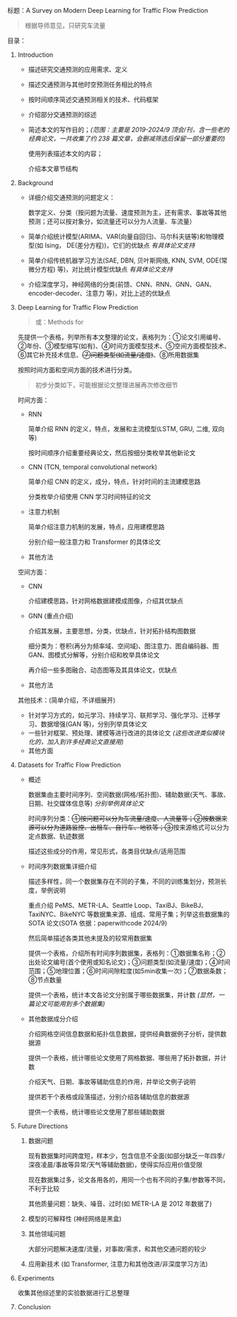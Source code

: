 标题：A Survey on Modern Deep Learning for Traffic Flow Prediction

> 根据导师意见，只研究车流量

目录：

1. Introduction

   - 描述研究交通预测的应用需求、定义

   - 描述交通预测与其他时空预测任务相比的特点

   - 按时间顺序简述交通预测相关的技术、代码框架

   - 介绍部分交通预测的综述

   - 简述本文的写作目的；*(范围：主要是 2019-2024/9 顶会/刊，含一些老的经典论文，一共收集了约 238 篇文章，会删减筛选后保留一部分重要的)*

     使用列表描述本文的内容；

     介绍本文章节结构

2. Background

   - 详细介绍交通预测的问题定义：

     数学定义、分类（按问题为流量、速度预测为主，还有需求、事故等其他预测；还可以按对象分，如流量还可以分为人流量、车流量）

   - 简单介绍统计模型(ARIMA、VAR(向量自回归)、马尔科夫链等)和物理模型(如 Ising， DE(差分方程))，它们的优缺点 *有具体论文支持*

   - 简单介绍传统机器学习方法(SAE, DBN, 贝叶斯网络, KNN, SVM, ODE(常微分方程) 等)，对比统计模型优缺点 *有具体论文支持*

   - 介绍深度学习，神经网络的分类(前馈、CNN、RNN、GNN、GAN、encoder-decoder、注意力 等)，对比上述的优缺点

3. Deep Learning for Traffic Flow Prediction

   > 或：Methods for

   先提供一个表格，列举所有本文整理的论文，表格列为：①论文引用编号、②年份、③模型缩写(如有)、④时间方面模型技术、⑤空间方面模型技术、⑥其它补充技术信息、~~⑦问题类型(如流量/速度)~~、⑧所用数据集

   按照时间方面和空间方面的技术进行分类。

   > 初步分类如下，可能根据论文整理进展再次修改细节

   时间方面：

   - RNN

      简单介绍 RNN 的定义，特点，发展和主流模型(LSTM, GRU, 二维, 双向 等)

      按时间顺序介绍重要经典论文，然后按细分类枚举其他新论文

   - CNN (TCN, temporal convolutional network)

      简单介绍 CNN 的定义，成分，特点，针对时间的主流建模思路

      分类枚举介绍使用 CNN 学习时间特征的论文

   - 注意力机制

      简单介绍注意力机制的发展，特点，应用建模思路

      分别介绍一般注意力和 Transformer 的具体论文

   - 其他方法

   空间方面：

   - CNN

      介绍建模思路，针对网格数据建模成图像，介绍其优缺点

   - GNN (重点介绍)

      介绍其发展，主要思想，分类，优缺点，针对拓扑结构图数据

      细分类为：卷积(再分为频率域、空间域)、图注意力、图自编码器、图GAN、图模式分解等，分别介绍和枚举具体论文

      再介绍一些多图融合、动态图等及其具体论文，优缺点

   - 其他方法

   其他技术：(简单介绍，不详细展开)

   - 针对学习方式的，如元学习、持续学习、联邦学习、强化学习、迁移学习、数据增强(GAN 等)，分别列举具体论文
   - 一些针对框架、预处理、建模等进行改进的具体论文 *(这些改进类似模块化的，加入到许多经典论文直接用)*
   - 其他方面

4. Datasets for Traffic Flow Prediction

   - 概述

      数据集由主要时间序列、空间数据(网格/拓扑图)、辅助数据(天气、事故、日期、社交媒体信息等) *分别举例具体论文*

      时间序列分类：~~①按问题可以分为车流量/速度、人流量等；②按数据来源可以分为道路监控、出租车、自行车、地铁等；③~~按来源格式可以分为定点数据、轨迹数据

      描述这些成分的作用，常见形式，各类目优缺点/适用范围

   - 时间序列数据集详细介绍

      描述多样性，同一个数据集存在不同的子集，不同的训练集划分，预测长度，举例说明

      重点介绍 PeMS、METR-LA、Seattle Loop、TaxiBJ、BikeBJ、TaxiNYC、BikeNYC 等数据集来源、组成、常用子集；列举这些数据集的 SOTA 论文(SOTA 依据：paperwithcode 2024/9)

      然后简单描述各类其他未提及的较常用数据集

      提供一个表格，介绍所有时间序列数据集，表格列：①数据集名称；②出处论文编号(首个使用或知名论文)；③问题类型(如流量/速度)；④时间范围；⑤地理位置；⑥时间间隙粒度(如5min收集一次)；⑦数据条数；⑧节点数量

      提供一个表格，统计本文各论文分别属于哪些数据集，并计数 *(显然，一篇论文可能用到多个数据集)*

   - 其他数据成分介绍

      介绍网格空间信息数据和拓扑信息数据，提供经典数据例子分析，提供数据源

      提供一个表格，统计哪些论文使用了网格数据、哪些用了拓扑数据，并计数

      介绍天气、日期、事故等辅助信息的作用，并举论文例子说明

      提供若干个表格或段落描述，分别介绍各辅助信息的数据源

      提供一个表格，统计哪些论文使用了那些辅助数据

5. Future Directions

   1. 数据问题

      现有数据集时间跨度短，样本少，包含信息不全面(如部分缺乏一年四季/深夜凌晨/事故等异常/天气等辅助数据)，使得实际应用价值受限

      现在数据集过多，论文各用各的，用同一个也有不同的子集/参数等不同，不利于比较

      其他质量问题：缺失、噪音、过时(如 METR-LA 是 2012 年数据了)

   2. 模型的可解释性 (神经网络是黑盒)

   3. 其他领域问题

      大部分问题解决速度/流量，对事故/需求，和其他交通问题的较少

   4. 应用新技术 (如 Transformer, 注意力和其他改进/非深度学习方法)

6. Experiments

   收集其他综述里的实验数据进行汇总整理

7. Conclusion